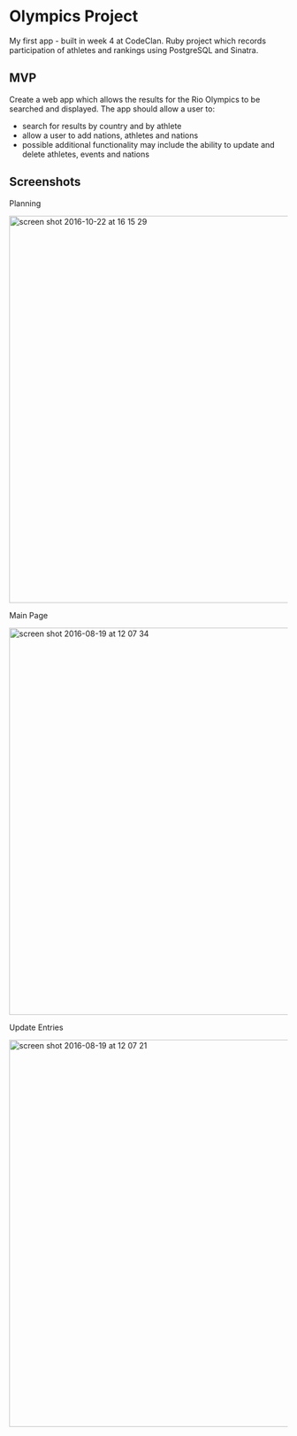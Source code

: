# Olympics Project

My first app - built in week 4 at CodeClan. Ruby project which records participation of athletes and rankings using 
PostgreSQL and Sinatra.


## MVP

Create a web app which allows the results for the Rio Olympics to be searched and displayed. The app should allow a user to:
- search for results by country and by athlete
- allow a user to add nations, athletes and nations
- possible additional functionality may include the ability to update and delete athletes, events and nations


## Screenshots

Planning

<img width="700" alt="screen shot 2016-10-22 at 16 15 29" src="https://cloud.githubusercontent.com/assets/17990363/19620310/d1cf1db2-9872-11e6-9aff-59392fdc3fd5.png">


Main Page

<img width="700" alt="screen shot 2016-08-19 at 12 07 34" src="https://cloud.githubusercontent.com/assets/17990363/19620152/65a3d9d8-986e-11e6-8918-b8e7cea28c47.png">

Update Entries

<img width="700" alt="screen shot 2016-08-19 at 12 07 21" src="https://cloud.githubusercontent.com/assets/17990363/19620148/4a829874-986e-11e6-9588-1aed8e3cb8d5.png">

